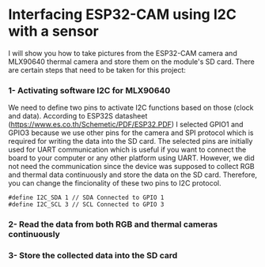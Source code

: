 # Interfacing ESP32-CAM using I2C with a sensor
I will show you how to take pictures from the ESP32-CAM camera and MLX90640 thermal camera and store them on the module's SD card. There are certain steps that need to be taken for this project:
### 1- Activating software I2C for MLX90640
We need to define two pins to activate I2C functions based on those (clock and data). According to ESP32S datasheet (https://www.es.co.th/Schemetic/PDF/ESP32.PDF) I selected GPIO1 and GPIO3 because we use other pins for the camera and SPI protocol which is required for writing the data into the SD card. The selected pins are initially used for UART communication which is useful if you want to connect the board to your computer or any other platform using UART. However, we did not need the communication since the device was supposed to collect RGB and thermal data continuously and store the data on the SD card. Therefore, you can change the fincionality of these two pins to I2C protocol.
```
#define I2C_SDA 1 // SDA Connected to GPIO 1
#define I2C_SCL 3 // SCL Connected to GPIO 3
```
### 2- Read the data from both RGB and thermal cameras continuously
### 3- Store the collected data into the SD card
